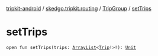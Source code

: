 [tripkit-android](../../index.md) / [skedgo.tripkit.routing](../index.md) / [TripGroup](index.md) / [setTrips](./set-trips.md)

# setTrips

`open fun setTrips(trips: `[`ArrayList`](https://docs.oracle.com/javase/7/docs/api/java/util/ArrayList.html)`<`[`Trip`](../-trip/index.md)`!>!): `[`Unit`](https://kotlinlang.org/api/latest/jvm/stdlib/kotlin/-unit/index.html)